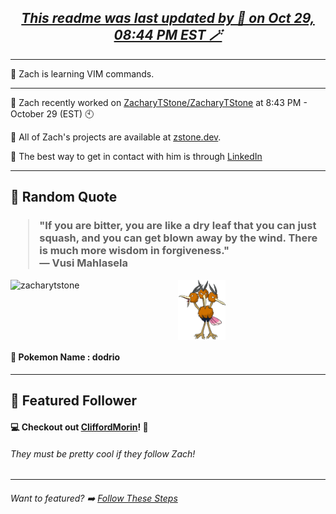 <h2 align="center" style="font-style: italic; font-weight: bold;"><a href="https://github.com/ROBO-ZACH">This readme was last updated by 🤖 on Oct 29, 08:44 PM EST 🪄 </a></h2>

---

🤖 Zach is learning VIM commands.

---

🤖 Zach recently worked on [ZacharyTStone/ZacharyTStone](https://api.github.com/repos/ZacharyTStone/ZacharyTStone) at 8:43 PM - October 29 (EST) 🕙

🤖 All of Zach's projects are available at [zstone.dev](https://www.zstone.dev/).

🤖 The best way to get in contact with him is through [LinkedIn](https://www.linkedin.com/in/zacharystone42)

---

<!-- Add a Quotes section -->

## 🤖 Random Quote

<h3>
<blockquote>
  "If you are bitter, you are like a dry leaf that you can just squash, and you can get blown away by the wind. There is much more wisdom in forgiveness."
<br>— Vusi Mahlasela
</blockquote>
</h3>

<div style="display: flex; flex-wrap: no-wrap; width: 100%; gap: 16px">
        <img width="50%" src="https://github-readme-streak-stats.herokuapp.com/?user=zacharytstone" alt="zacharytstone" />
    <img width="15%" class='poke-img' src='https://raw.githubusercontent.com/PokeAPI/sprites/master/sprites/pokemon/other/dream-world/85.svg' alt='dodrio'/>
</div>

#### 🤖 Pokemon Name : dodrio</span>

---

## 🤖 Featured Follower

#### 💻 Checkout out [CliffordMorin](https://github.com/CliffordMorin)! 🎉

###### They must be pretty cool if they follow Zach!

---

###### Want to featured? ➡️ [Follow These Steps](https://github.com/ZacharyTStone/ZacharyTStone/blob/main/FEATURED_INSTRUCTIONS.md)
